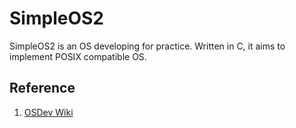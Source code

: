 # SimpleOS2

SimpleOS2 is an OS developing for practice. Written in C, it aims to implement POSIX compatible OS.

## Reference

1. [OSDev Wiki](https://wiki.osdev.org/Main_Page)
